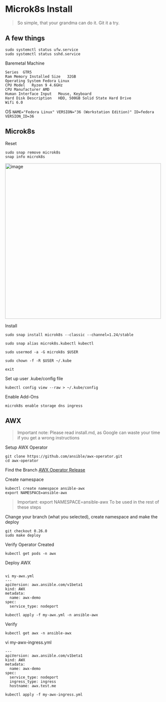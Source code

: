# Microk8s Install

> So simple, that your grandma can do it. Git it a try.

## A few things
```
sudo systemctl status ufw.service
sudo systemctl status sshd.service
```
Baremetal Machine
```
Series	GTR5  
Ram Memory Installed Size	32GB  
Operating System Fedora Linux  
CPU Model	Ryzen 9 4.6GHz  
CPU Manufacturer AMD  
Human Interface Input	Mouse, Keyboard  
Hard Disk Description	HDD, 500GB Solid State Hard Drive 
Wifi 6.0  
```

OS
``
NAME="Fedora Linux"
VERSION="36 (Workstation Edition)"
ID=fedora
VERSION_ID=36
``

## Microk8s

Reset
```
sudo snap remove microk8s
snap info microk8s
```
<img width="504" alt="image" src="https://user-images.githubusercontent.com/993459/183301359-a73ed580-0a31-4bd5-b8c7-1f687817b4f7.png">


Install
```
sudo snap install microk8s --classic --channel=1.24/stable
```
```
sudo snap alias microk8s.kubectl kubectl
```
```
sudo usermod -a -G microk8s $USER
```
```
sudo chown -f -R $USER ~/.kube
```
```
exit
```

Set up user .kube/config file
```
kubectl config view --raw > ~/.kube/config
```

Enable Add-Ons
```
microk8s enable storage dns ingress
```


## AWX

> Important note: Please read install.md, as Google can waste your time if you get a wrong instructions

Setup AWX Operator
```
git clone https://github.com/ansible/awx-operator.git
cd awx-operator
```
Find the Branch 
[AWX Operator Release](https://github.com/ansible/awx-operator/releases)

Create namespace
```
kubectl create namespace ansible-awx
export NAMESPACE=ansible-awx
```
> Important: export NAMESPACE=ansible-awx To be used in the rest of these steps



Change your branch (what you selected), create namespace and make the deploy
```
git checkout 0.26.0
sudo make deploy
```
Verify Operator Created
```
kubectl get pods -n awx
```

Deploy AWX
```

vi my-awx.yml
---
apiVersion: awx.ansible.com/v1beta1
kind: AWX
metadata:
  name: awx-demo
spec:
  service_type: nodeport
```
```
kubectl apply -f my-awx.yml -n ansible-awx
```
Verify 
```
kubectl get awx -n ansible-awx

```
vi my-awx-ingress.yml
```
---
apiVersion: awx.ansible.com/v1beta1
kind: AWX
metadata:
  name: awx-demo
spec:
  service_type: nodeport
  ingress_type: ingress
  hostname: awx.test.me
```
```
kubectl apply -f my-awx-ingress.yml
```

